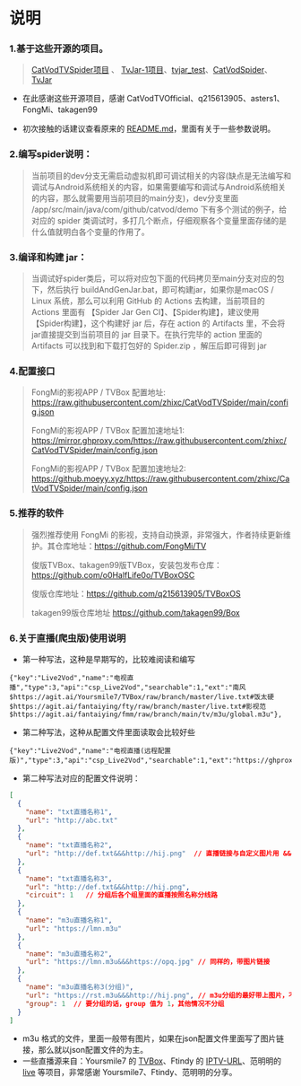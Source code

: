 # 说明

### 1.基于这些开源的项目。
>  [CatVodTVSpider项目](https://github.com/CatVodTVOfficial/CatVodTVSpider)
、 [TvJar-1项目](https://github.com/q215613905/TvJar-1)、[tvjar_test](https://github.com/asters1/tvjar_test)、[CatVodSpider](https://github.com/FongMi/CatVodSpider)、[TvJar](https://github.com/takagen99/TvJar)

- 在此感谢这些开源项目，感谢 CatVodTVOfficial、q215613905、asters1、FongMi、takagen99

- 初次接触的话建议查看原来的 [README.md](./README(原).md)，里面有关于一些参数说明。

### 2.编写spider说明：
> 当前项目的dev分支无需启动虚拟机即可调试相关的内容(缺点是无法编写和调试与Android系统相关的内容，如果需要编写和调试与Android系统相关的内容，那么就需要用当前项目的main分支)，dev分支里面 /app/src/main/java/com/github/catvod/demo 下有多个测试的例子，给对应的 spider 类调试时，多打几个断点，仔细观察各个变量里面存储的是什么值就明白各个变量的作用了。

### 3.编译和构建 jar：
> 当调试好spider类后，可以将对应包下面的代码拷贝至main分支对应的包下，然后执行 buildAndGenJar.bat，即可构建jar，如果你是macOS / Linux 系统，那么可以利用 GitHub 的 Actions 去构建，当前项目的 Actions 里面有 【Spider Jar Gen CI】、【Spider构建】，建议使用 【Spider构建】，这个构建好 jar 后，存在 action 的 Artifacts 里，不会将jar直接提交到当前项目的 jar 目录下。在执行完毕的 action 里面的 Artifacts 可以找到和下载打包好的 Spider.zip ，解压后即可得到 jar


### 4.配置接口
> FongMi的影视APP / TVBox 配置地址: https://raw.githubusercontent.com/zhixc/CatVodTVSpider/main/config.json
>
> FongMi的影视APP / TVBox 配置加速地址1: https://mirror.ghproxy.com/https://raw.githubusercontent.com/zhixc/CatVodTVSpider/main/config.json
>
> FongMi的影视APP / TVBox 配置加速地址2: https://github.moeyy.xyz/https://raw.githubusercontent.com/zhixc/CatVodTVSpider/main/config.json



### 5.推荐的软件
> 强烈推荐使用 FongMi 的影视，支持自动换源，非常强大，作者持续更新维护。其仓库地址：https://github.com/FongMi/TV
> 
> 俊版TVBox、takagen99版TVBox，安装包发布仓库：https://github.com/o0HalfLife0o/TVBoxOSC
> 
> 俊版仓库地址：https://github.com/q215613905/TVBoxOS
> 
> takagen99版仓库地址 https://github.com/takagen99/Box

### 6.关于直播(爬虫版)使用说明

- 第一种写法，这种是早期写的，比较难阅读和编写
```text
{"key":"Live2Vod","name":"电视直播","type":3,"api":"csp_Live2Vod","searchable":1,"ext":"南风$https://agit.ai/Yoursmile7/TVBox/raw/branch/master/live.txt#饭太硬$https://agit.ai/fantaiying/fty/raw/branch/master/live.txt#影视范$https://agit.ai/fantaiying/fmm/raw/branch/main/tv/m3u/global.m3u"},
```
- 第二种写法，这种从配置文件里面读取会比较好些
```text
{"key":"Live2Vod","name":"电视直播(远程配置版)","type":3,"api":"csp_Live2Vod","searchable":1,"ext":"https://ghproxy.com/https://raw.githubusercontent.com/zhixc/CatVodTVSpider/main/json/live.json"},
```
- 第二种写法对应的配置文件说明：
```json
[
  {
    "name": "txt直播名称1",
    "url": "http://abc.txt"
  },
  {
    "name": "txt直播名称2",
    "url": "http://def.txt&&&http://hij.png"  // 直播链接与自定义图片用 &&& 隔开 
  },
  {
    "name": "txt直播名称3",
    "url": "http://def.txt&&&http://hij.png",
    "circuit": 1   // 分组后各个组里面的直播按照名称分线路
  },
  {
    "name": "m3u直播名称1",
    "url": "https://lmn.m3u"
  },
  {
    "name": "m3u直播名称2",
    "url": "https://lmn.m3u&&&https://opq.jpg" // 同样的，带图片链接
  },
  {
    "name": "m3u直播名称3(分组)",
    "url": "https://rst.m3u&&&http://hij.png", // m3u分组的最好带上图片，不然没有图片
    "group": 1  // 要分组的话，group 值为 1，其他情况不分组
  }
]
```
- m3u 格式的文件，里面一般带有图片，如果在json配置文件里面写了图片链接，那么就以json配置文件的为主。
- 一些直播源来自：Yoursmile7 的 [TVBox](https://agit.ai/Yoursmile7/TVBox)、Ftindy 的 [IPTV-URL](https://github.com/Ftindy/IPTV-URL)、范明明的 [live](https://github.com/fanmingming/live) 等项目，非常感谢 Yoursmile7、Ftindy、范明明的分享。

